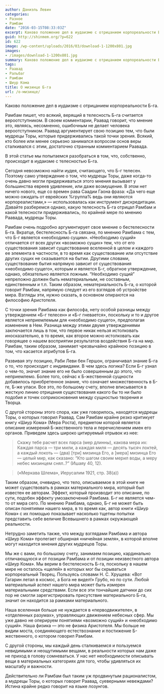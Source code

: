 ```yaml
---
author: Даниэль Левин
categories:
- Разное
- Рамбам
date: "2016-03-15T08:33:03Z"
excerpt: Каково положение дел в иудаизме с отрицанием корпореальности Б-га.
guid: http://shinmem.org/?p=622
id: 622
image: /wp-content/uploads/2016/03/download-1-1200x801.jpg
images:
- /images/download-1-1200x801.jpg
summary: Каково положение дел в иудаизме с отрицанием корпореальности Б-га.
tags:
- Раавад
- Ральбаг
- Рамбам
- Шиур Кома
title: О мизинце Б-га
url: /о-мизинце/
---
```

Каково положение дел в иудаизме с отрицанием корпореальности Б-га.<!--more-->

<p class="western">
  Рамбам пишет, что всякий, верящий в телесность Б-га считается вероотступником. В своем комментарии, Раавад говорит, что мнение это, являясь, несомненно, ошибочным не делает человека вероотступником. Раавад аргументирует свою позицию тем, что были мудрецы Торы, которые придерживались такой точки зрения. Всякий, кто более или менее серьезно занимался вопросом основ веры сталкивался с этим, достаточно странным комментарием Раавада.
</p>

<p class="western">
  В этой статье мы попытаемся разобраться в том, что, собственно, происходит в иудаизме с телесностью Б-га.
</p>

<p class="western">
  Сегодня невозможно найти иудея, считающего, что Б-г телесен. Поэтому само утверждение о том, что мудрецы Торы, даже когда-то очень давно могли придерживаться этого мнения вызывает у большинства евреев удивление, или даже возмущение. В этом нет ничего нового, еще со времен рава Саадии Гаона фраза: «Да чего еще можно ожидать от еврейских %группа% ведь они являются корпореалистами,» — использовалась как инструмент дискредитации. Давайте разберемся однако, какую телесность Б-га отрицал Рамбам и какой телесности придерживались, по крайней мере по мнению Раавада, мудрецы Торы.
</p>

<p class="western">
  Рамбам очень подробно аргументирует свое мнение о бестелесности Б-га. Вкратце, бестелесность Б-га связана, по мнению Рамбама с тем, что Б-г является «необходимо сущим». «Необходимо сущий» отличается от всех других «возможно сущих» тем, что от его существования зависит существование вселенной в целом и каждого ее элемента в частности, в то время как существование или отсутствие других сущих не сказывается на бытии. Другими словами, существование бытия напрямую зависит от существования «необходимо сущего», которым и является Б-г, обратное утверждение, однако, обязательно является ложным. &#8220;Необходимо сущий&#8221; непреложно должен быть нематериальным, не составным, единственным и т.п. Таким образом, нематериальность Б-га, о которой говорит Рамбам, напрямую следует из его взглядов об устройстве мира. Взгляды эти, нужно сказать, в основном опираются на философию Аристотеля.
</p>

<p class="western">
  С точки зрения Рамбама как философа, нету особой разницы между утверждением «Б-г телесен» и «Б-г гневается», поскольку и то и другое является неприемлемым для «необходимо сущего», предполагая изменение в Нем. Разница между этими двумя утверждениями заключается лишь в том, что первое никак нельзя истолковать иносказательно, в то время, как второе можно истолковать как говорящее о нашем восприятии результатов воздействия Б-га на мир. Рамбам, таким образом, занимает чрезвычайно крайнюю позицию в том, что касается атрибутов Б-га.
</p>

<p class="western">
  Развивая эту позицию, Раби Леви бен Гершон, ограничивал знание Б-га о то, что происходит с индивидами. В чем здесь логика? Если Б-г узнал о чем-то, значит знание его не было совершенным до этого, что неприемлемо. Более того, сейчас к Б-жественной сущности добавилось приобретенное знание, что означает множественность в Б-ге, Б-же упаси. Все это, по большому счету, вполне вписывается в жесткую линию отрицания существования какого бы то ни было подобия и точек соприкосновения между сущностью творения и Творца.
</p>

<p class="western">
  С другой стороны этого спора, как уже говорилось, находятся мудрецы Торы, о которых говорил Раавад. Сам Рамбам крайне резко критикует книгу «Шиур Кома» (Мера Роста), предметом которой является описание измерений Б-жественного тела и перечислением имен его органов. Приведем здесь широко цитируемый отрывок из нее:
</p>

<blockquote class="western">
  <p>
    Скажу тебе расчет всех парса (мер длинны), какова мера их: Каждая парса — три мили, а каждая миля — десять тысяч локтей, а каждый локоть — (два) [три] мизинца Его, а [мера] мизинца Его — целый мир, как сказано: &#8220;Кто шагом своим мерил воды, а меру небес мизинцем снял..?&#8221; (Ишаяу 40, 12).
  </p>
</blockquote>

<blockquote class="western">
  <p>
    («Меркава Шлема», Иерусалим 1921, стр. 38(а))
  </p>
</blockquote>

<p class="western">
  Таким образом, очевидно, что тело, описываемое в этой книге не может существовать в рамках материального мира, который был известен ее авторам. Эффект, который производит это описание, по сути, подобен эффекту умозаключений Рамбама. Б-г не является чем-то от мира сего. По мнению Рамбама, однако, Б-г не может быть описан понятиями нашего мира, в то время как, автор книги «Шиур Кома» с их помощью показывает насколько тщетны попытки представить себе величие Всевышнего в рамках окружающей реальности.
</p>

<p class="western">
  Нетрудно заметить также, что между взглядами Рамбама и автора «Шиур Кома» пролегает обширная «ничейная земля», в которой вполне могут находится мнения других мудрецов Торы.
</p>

<p class="western">
  Мы же с вами, по большому счету, занимаем позицию, кардинально отличающуюся и от позиции Рамбама и от позиции неизвестного автора «Шиур Кома». Мы верим в бестелесность Б-га, поскольку в нашем мире не осталось «щелей» в которых мог бы скрываться корпореальный Творец. Пользуясь словами Н. С. Хрущева: «Вот Гагарин летал в космос, а Бога не видел!» Грубо, но по сути. Любой материальный аспект нашего мира может быть измерен материальными средствами. Если все эти тончайшие датчики до сих пор не смогли зарегистрировать присутствие материального Б-га, значит он находится за рамками материального.
</p>

<p class="western">
  Наша вселенная больше не нуждается в «перводвижителе», в «отделенных разумах», <span>управляющих движением небесных сфер. Мы уже давно не оперируем понятиями «возможно сущий» и «</span><span>необходимо</span><span> сущий». Наша физика — это не физика Аристотеля. М</span><span>ы больше не видим м</span><span>ост</span><span>а</span><span>, соединяющ</span><span>его</span><span> естествознание и постижение Б-жественного, </span><span>о котором говорил </span><span>Рамбам</span><span>.</span>
</p>

<p class="western">
  <span>С другой стороны, мы каждый день сталкиваемся и пользуемся невидимыми и неощутимыми вещами, в реальности которых нам даже не приход в голову сомневаться. У нас нет необходимости описывать вещи в материальных категориях для того, чтобы </span><span>удивляться их масштабу и важности</span><span>.</span>
</p>

<p class="western">
  <span>Действительно</span><span> ли Рамбам </span><span>был </span><span>таким уж продвинутым рационалистом, а мудрецы Торы, о которых говорит Раавад, </span><span>суеверными</span><span> невеждами? </span><span>Истина крайне редко говорит на языке лозунгов. </span>
</p>